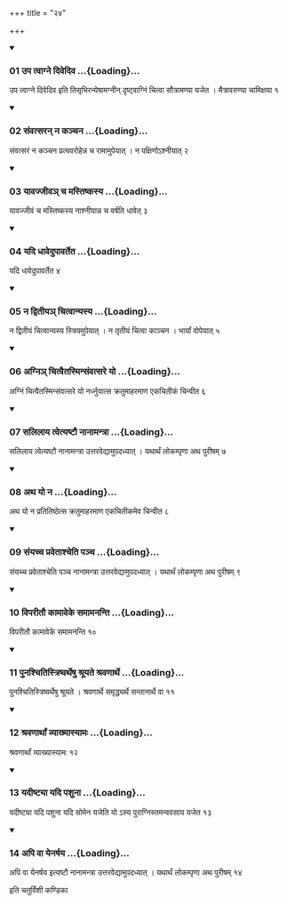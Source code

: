 +++
title = "२४"

+++

<div class="js_include" includetitle="true" newlevelforh1="3" unfilled="" url="/vedAH_yajuH/taittirIyam/sUtram/ApastambaH/shrautam/vishvAsa-prastutiH/17/24/01_upa_tvAgne_divediva.md">
<details open><summary><h3>01 उप त्वाग्ने दिवेदिव ...{Loading}...</h3></summary>

उप त्वाग्ने दिवेदिव इति तिसृभिरन्येषामग्नीन् दृष्ट्वाग्निं चित्वा सौत्रामण्या यजेत । मैत्रावरुण्या चामिक्षया १
</details>
</div>


<div class="js_include" includetitle="true" newlevelforh1="3" unfilled="" url="/vedAH_yajuH/taittirIyam/sUtram/ApastambaH/shrautam/vishvAsa-prastutiH/17/24/02_saMvatsaran_na_kanchana.md">
<details open><summary><h3>02 संवत्सरन् न कञ्चन ...{Loading}...</h3></summary>

संवत्सरं न कञ्चन प्रत्यवरोहेन्न च रामामुपेयात् । न पक्षिणोऽश्नीयात् २
</details>
</div>


<div class="js_include" includetitle="true" newlevelforh1="3" unfilled="" url="/vedAH_yajuH/taittirIyam/sUtram/ApastambaH/shrautam/vishvAsa-prastutiH/17/24/03_yAvajjIva~n_cha_mastiShkasya.md">
<details open><summary><h3>03 यावज्जीवञ् च मस्तिष्कस्य ...{Loading}...</h3></summary>

यावज्जीवं च मस्तिष्कस्य नाश्नीयान्न च वर्षति धावेत् ३
</details>
</div>


<div class="js_include" includetitle="true" newlevelforh1="3" unfilled="" url="/vedAH_yajuH/taittirIyam/sUtram/ApastambaH/shrautam/vishvAsa-prastutiH/17/24/04_yadi_dhAvedupAvarteta.md">
<details open><summary><h3>04 यदि धावेदुपावर्तेत ...{Loading}...</h3></summary>

यदि धावेदुपावर्तेत ४
</details>
</div>


<div class="js_include" includetitle="true" newlevelforh1="3" unfilled="" url="/vedAH_yajuH/taittirIyam/sUtram/ApastambaH/shrautam/vishvAsa-prastutiH/17/24/05_na_dvitIya~n_chitvAnyasya.md">
<details open><summary><h3>05 न द्वितीयञ् चित्वान्यस्य ...{Loading}...</h3></summary>

न द्वितीयं चित्वान्यस्य स्त्रियमुपेयात् । न तृतीयं चित्वा काञ्चन । भार्यां वोपेयात् ५
</details>
</div>


<div class="js_include" includetitle="true" newlevelforh1="3" unfilled="" url="/vedAH_yajuH/taittirIyam/sUtram/ApastambaH/shrautam/vishvAsa-prastutiH/17/24/06_agni~n_chitvaitasminsaMvatsare_yo.md">
<details open><summary><h3>06 अग्निञ् चित्वैतस्मिन्संवत्सरे यो ...{Loading}...</h3></summary>

अग्निं चित्वैतस्मिन्संवत्सरे यो नर्ध्नुयात्स क्रतुमाहरमाण एकचितीकं चिन्वीत ६
</details>
</div>


<div class="js_include" includetitle="true" newlevelforh1="3" unfilled="" url="/vedAH_yajuH/taittirIyam/sUtram/ApastambaH/shrautam/vishvAsa-prastutiH/17/24/07_salilAya_tvetyaShTau_nAnAmantrA.md">
<details open><summary><h3>07 सलिलाय त्वेत्यष्टौ नानामन्त्रा ...{Loading}...</h3></summary>

सलिलाय त्वेत्यष्टौ नानामन्त्रा उत्तरवेद्यामुपदध्यात् । यथार्थं लोकम्पृणा अथ पुरीषम् ७
</details>
</div>


<div class="js_include" includetitle="true" newlevelforh1="3" unfilled="" url="/vedAH_yajuH/taittirIyam/sUtram/ApastambaH/shrautam/vishvAsa-prastutiH/17/24/08_atha_yo_na.md">
<details open><summary><h3>08 अथ यो न ...{Loading}...</h3></summary>

अथ यो न प्रतितिष्ठेत्स क्रतुमाहरमाण एकचितीकमेव चिन्वीत ८
</details>
</div>


<div class="js_include" includetitle="true" newlevelforh1="3" unfilled="" url="/vedAH_yajuH/taittirIyam/sUtram/ApastambaH/shrautam/vishvAsa-prastutiH/17/24/09_saMyachcha_pravetAshcheti_pancha.md">
<details open><summary><h3>09 संयच्च प्रवेताश्चेति पञ्च ...{Loading}...</h3></summary>

संयच्च प्रवेताश्चेति पञ्च नानामन्त्रा उत्तरवेद्यामुपदध्यात् । यथार्थं लोकम्पृणा अथ पुरीषम् ९
</details>
</div>


<div class="js_include" includetitle="true" newlevelforh1="3" unfilled="" url="/vedAH_yajuH/taittirIyam/sUtram/ApastambaH/shrautam/vishvAsa-prastutiH/17/24/10_viparItau_kAmAveke_samAmananti.md">
<details open><summary><h3>10 विपरीतौ कामावेके समामनन्ति ...{Loading}...</h3></summary>

विपरीतौ कामावेके समामनन्ति १०
</details>
</div>


<div class="js_include" includetitle="true" newlevelforh1="3" unfilled="" url="/vedAH_yajuH/taittirIyam/sUtram/ApastambaH/shrautam/vishvAsa-prastutiH/17/24/11_punashchitistriShvartheShu_shrUyate_shravaNArthe.md">
<details open><summary><h3>11 पुनश्चितिस्त्रिष्वर्थेषु श्रूयते श्रवणार्थे ...{Loading}...</h3></summary>

पुनश्चितिस्त्रिष्वर्थेषु श्रूयते । श्रवणार्थे समृद्ध्यर्थे सन्तानार्थे वा ११
</details>
</div>


<div class="js_include" includetitle="true" newlevelforh1="3" unfilled="" url="/vedAH_yajuH/taittirIyam/sUtram/ApastambaH/shrautam/vishvAsa-prastutiH/17/24/12_shravaNArthAM_vyAkhyAsyAmaH.md">
<details open><summary><h3>12 श्रवणार्थां व्याख्यास्यामः ...{Loading}...</h3></summary>

श्रवणार्थां व्याख्यास्यामः १२
</details>
</div>


<div class="js_include" includetitle="true" newlevelforh1="3" unfilled="" url="/vedAH_yajuH/taittirIyam/sUtram/ApastambaH/shrautam/vishvAsa-prastutiH/17/24/13_yadIShTyA_yadi_pashunA.md">
<details open><summary><h3>13 यदीष्ट्या यदि पशुना ...{Loading}...</h3></summary>

यदीष्ट्या यदि पशुना यदि सोमेन यजेति यो ऽस्य पुराग्निस्तमन्ववसाय यजेत १३
</details>
</div>


<div class="js_include" includetitle="true" newlevelforh1="3" unfilled="" url="/vedAH_yajuH/taittirIyam/sUtram/ApastambaH/shrautam/vishvAsa-prastutiH/17/24/14_api_vA_yenarShaya.md">
<details open><summary><h3>14 अपि वा येनर्षय ...{Loading}...</h3></summary>

अपि वा येनर्षय इत्यष्टौ नानामन्त्रा उत्तरवेद्यामुपदध्यात् । यथार्थं लोकम्पृणा अथ पुरीषम् १४
</details>
</div>



  
इति चतुर्विंशी कण्डिका 
